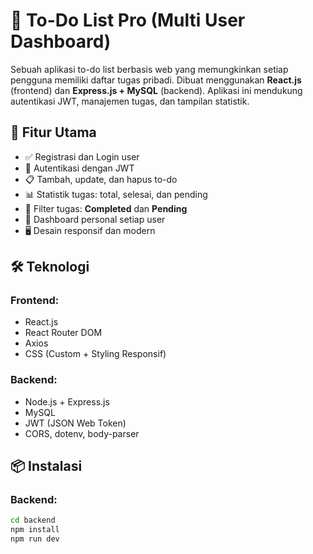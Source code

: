 # 📝 To-Do List Pro (Multi User Dashboard)

Sebuah aplikasi to-do list berbasis web yang memungkinkan setiap pengguna memiliki daftar tugas pribadi. Dibuat menggunakan **React.js** (frontend) dan **Express.js + MySQL** (backend). Aplikasi ini mendukung autentikasi JWT, manajemen tugas, dan tampilan statistik.

## 🚀 Fitur Utama

- ✅ Registrasi dan Login user
- 🔐 Autentikasi dengan JWT
- 📋 Tambah, update, dan hapus to-do
- 📊 Statistik tugas: total, selesai, dan pending
- 🔄 Filter tugas: **Completed** dan **Pending**
- 👤 Dashboard personal setiap user
- 🖥️ Desain responsif dan modern

## 🛠️ Teknologi

### Frontend:
- React.js
- React Router DOM
- Axios
- CSS (Custom + Styling Responsif)

### Backend:
- Node.js + Express.js
- MySQL
- JWT (JSON Web Token)
- CORS, dotenv, body-parser

## 📦 Instalasi

### Backend:
```bash
cd backend
npm install
npm run dev
